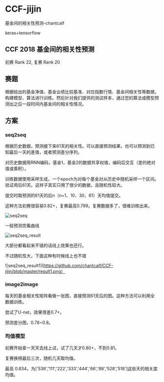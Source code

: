 # CCF-jijin
基金间的相关性预测-chantcalf

keras+tensorflow

## CCF 2018 基金间的相关性预测 
初赛 Rank 22, 复赛 Rank 20

## 赛题
根据给出的基金净值、基金业绩比较基准、对应指数行情、基金间相关性等数据，构建模型、算法进行训练。然后针对我们提供的测试样本，通过您的算法或模型预测出之后一段时间内基金间的相关性情况。

## 方案

### seq2seq
根据历史数据，预测接下来61天的相关性。可以直接预测结果，也可以预测到已知最后一天的差值，或者预测差分序列。

对历史数据用RNN编码，基金1，基金2的数据共享权值，编码后交互（差的绝对值或乘积）。

训练数据使用采样生成，一个epoch为对每个基金对从历史中随机采样一个区间。验证用后61天。这样子其实只用了很少的数据，且随机性较大。

提交时取预测的61天的后n（n=1、10、30、61）天均值提交。

这种方法初赛很容易0.82+，复赛最高0.799。复赛数据多了，很难训练出来。

![seq2seq](https://github.com/chantcalf/CCF-jijin/blob/master/seq2seq.png)

一般预测完看曲线

![seq2seq_result](https://github.com/chantcalf/CCF-jijin/blob/master/result.png)

大部分都看起来不错的话线上效果也还行。

不过随机性大，下面这种有时候线上也不错

![seq2seq_result1](https://github.com/chantcalf/CCF-jijin/blob/master/result1.png）

### image2image

每天的基金相关性矩阵看做一张图，直接预测61天后的图。这种方法可以利用全数据训练。

尝试了U-net，效果很差0.7+。

预测差分图，0.78~0.8。


### 均值模型

初赛开始拿一天天去线上试，试了几天才0.80+，不到0.81。

复赛换榜最后三次，随机几天取均值。

最高 0.834，为['538','111','222','333','444','66','88','528','518']这些天的相关度均值。
